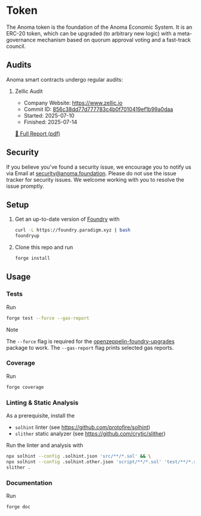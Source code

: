 # Token

The Anoma token is the foundation of the Anoma Economic System. It is an ERC-20 token, which can be upgraded (to arbitrary new logic) with a meta-governance mechanism based on quorum approval voting and a fast-track council.

## Audits

Anoma smart contracts undergo regular audits:

1. Zellic Audit

   - Company Website: https://www.zellic.io
   - Commit ID: [856c38dd77d777783c4b0f7010419ef1b99a0daa](https://github.com/anoma/token/tree/856c38dd77d777783c4b0f7010419ef1b99a0daa)
   - Started: 2025-07-10
   - Finished: 2025-07-14

   [📄 Full Report (pdf)](./audits/Zellic_Anoma_Token_&_TokenDistributor_2025-07-17.pdf)

## Security

If you believe you've found a security issue, we encourage you to notify us via Email at [security@anoma.foundation](mailto:security@anoma.foundation). Please do not use the issue tracker for security issues. We welcome working with you to resolve the issue promptly.

## Setup

1. Get an up-to-date version of [Foundry](https://github.com/foundry-rs/foundry)
   with

   ```sh
   curl -L https://foundry.paradigm.xyz | bash
   foundryup
   ```

2. Clone this repo and run
   ```sh
   forge install
   ```

## Usage

### Tests

Run

```sh
forge test --force --gas-report
```

> [!NOTE]  
> The `--force` flag is required for the [openzeppelin-foundry-upgrades](https://github.com/OpenZeppelin/openzeppelin-foundry-upgrades) package to work.
> The `--gas-report` flag prints selected gas reports.

### Coverage

Run

```sh
forge coverage
```

### Linting & Static Analysis

As a prerequisite, install the

- `solhint` linter (see https://github.com/protofire/solhint)
- `slither` static analyzer (see https://github.com/crytic/slither)

Run the linter and analysis with

```sh
npx solhint --config .solhint.json 'src/**/*.sol' && \
npx solhint --config .solhint.other.json 'script/**/*.sol' 'test/**/*.sol' && \
slither .
```

### Documentation

Run

```sh
forge doc
```
